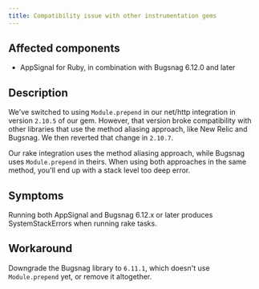 ```yaml
---
title: Compatibility issue with other instrumentation gems
---
```


## Affected components

- AppSignal for Ruby, in combination with Bugsnag 6.12.0 and later

## Description

We've switched to using `Module.prepend` in our net/http integration in version `2.10.5` of our gem. However, that version broke compatibility with other libraries that use the method aliasing approach, like New Relic and Bugsnag. We then reverted that change in `2.10.7`.

Our rake integration uses the method aliasing approach, while Bugsnag uses `Module.prepend` in theirs. When using both approaches in the same method, you'll end up with a stack level too deep error.


## Symptoms

Running both AppSignal and Bugsnag 6.12.x or later produces SystemStackErrors when running rake tasks.

## Workaround

Downgrade the Bugsnag library to `6.11.1`, which doesn't use `Module.prepend` yet, or remove it altogether.
